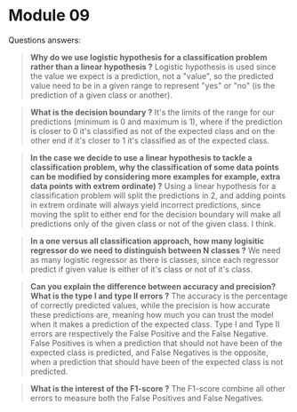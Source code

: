 # Module 09

Questions answers:

> **Why do we use logistic hypothesis for a classification problem rather than a linear hypothesis ?**
> Logistic hypothesis is used since the value we expect is a prediction, not a "value", so the predicted value need to be in a given range to represent "yes" or "no" (is the prediction of a given class or another).

> **What is the decision boundary ?**
> It's the limits of the range for our predictions (minimum is 0 and maximum is 1), where if the prediction is closer to 0 it's classified as not of the expected class and on the other end if it's closer to 1 it's classified as of the expected class.

> **In the case we decide to use a linear hypothesis to tackle a classification problem, why the classification of some data points can be modified by considering more examples for example, extra data points with extrem ordinate) ?**
> Using a linear hypothesis for a classification problem will split the predictions in 2, and adding points in extrem ordinate will always yield incorrect predictions, since moving the split to either end for the decision boundary will make all predictions only of the given class or not of the given class. I think.

> **In a one versus all classification approach, how many logisitic regressor do we need to distinguish between N classes ?**
> We need as many logistic regressor as there is classes, since each regressor predict if given value is either of it's class or not of it's class.

> **Can you explain the difference between accuracy and precision? What is the type I and type II errors ?**
> The accuracy is the percentage of correctly predicted values, while the precision is how accurate these predictions are, meaning how much you can trust the model when it makes a prediction of the expected class.
> Type I and Type II errors are respectively the False Positive and the False Negative.
> False Positives is when a prediction that should not have been of the expected class is predicted, and False Negatives is the opposite, when a prediction that should have been of the expected class is not predicted.

> **What is the interest of the F1-score ?**
> The F1-score combine all other errors to measure both the False Positives and False Negatives.
